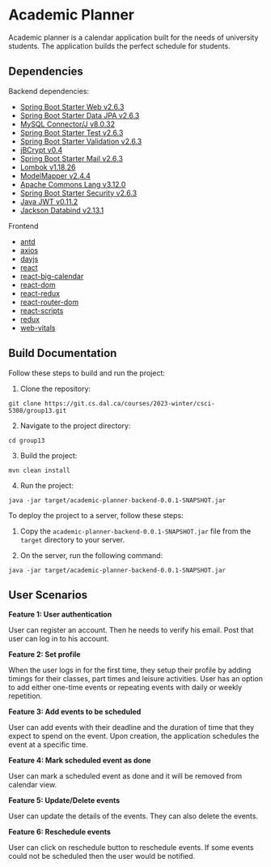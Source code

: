 # Academic Planner

Academic planner is a calendar application built for the needs of university students. The application builds the perfect schedule for students.

## Dependencies

Backend dependencies:

- [Spring Boot Starter Web v2.6.3](https://mvnrepository.com/artifact/org.springframework.boot/spring-boot-starter-web/2.6.3)
- [Spring Boot Starter Data JPA v2.6.3](https://mvnrepository.com/artifact/org.springframework.boot/spring-boot-starter-data-jpa/2.6.3)
- [MySQL Connector/J v8.0.32](https://mvnrepository.com/artifact/mysql/mysql-connector-java/8.0.32)
- [Spring Boot Starter Test v2.6.3](https://mvnrepository.com/artifact/org.springframework.boot/spring-boot-starter-test/2.6.3)
- [Spring Boot Starter Validation v2.6.3](https://mvnrepository.com/artifact/org.springframework.boot/spring-boot-starter-validation/2.6.3)
- [jBCrypt v0.4](https://mvnrepository.com/artifact/org.mindrot/jbcrypt/0.4)
- [Spring Boot Starter Mail v2.6.3](https://mvnrepository.com/artifact/org.springframework.boot/spring-boot-starter-mail/2.6.3)
- [Lombok v1.18.26](https://mvnrepository.com/artifact/org.projectlombok/lombok/1.18.26)
- [ModelMapper v2.4.4](https://mvnrepository.com/artifact/org.modelmapper/modelmapper/2.4.4)
- [Apache Commons Lang v3.12.0](https://mvnrepository.com/artifact/org.apache.commons/commons-lang3/3.12.0)
- [Spring Boot Starter Security v2.6.3](https://mvnrepository.com/artifact/org.springframework.boot/spring-boot-starter-security/2.6.3)
- [Java JWT v0.11.2](https://mvnrepository.com/artifact/com.auth0/java-jwt/0.11.2)
- [Jackson Databind v2.13.1](https://mvnrepository.com/artifact/com.fasterxml.jackson.core/jackson-databind/2.13.1)

Frontend

- [antd](https://ant.design/)
- [axios](https://axios-http.com/)
- [dayjs](https://day.js.org/)
- [react](https://reactjs.org/)
- [react-big-calendar](https://github.com/jquense/react-big-calendar)
- [react-dom](https://reactjs.org/docs/react-dom.html)
- [react-redux](https://react-redux.js.org/)
- [react-router-dom](https://reactrouter.com/web/guides/quick-start)
- [react-scripts](https://create-react-app.dev/docs/getting-started/)
- [redux](https://redux.js.org/)
- [web-vitals](https://web.dev/vitals/)


## Build Documentation

Follow these steps to build and run the project:

1. Clone the repository:
```
git clone https://git.cs.dal.ca/courses/2023-winter/csci-5308/group13.git
```

2. Navigate to the project directory:
```
cd group13
```

3. Build the project:
```
mvn clean install
```

4. Run the project:
```
java -jar target/academic-planner-backend-0.0.1-SNAPSHOT.jar
```

To deploy the project to a server, follow these steps:

1. Copy the `academic-planner-backend-0.0.1-SNAPSHOT.jar` file from the `target` directory to your server.

2. On the server, run the following command:
```
java -jar target/academic-planner-backend-0.0.1-SNAPSHOT.jar
```


## User Scenarios

__Feature 1: User authentication__

User can register an account. Then he needs to verify his email. Post that user can log in to his account.

__Feature 2: Set profile__

When the user logs in for the first time, they setup their profile by adding timings for their classes, part times and leisure activities. User has an option to add either one-time events or repeating events with daily or weekly repetition.

__Feature 3: Add events to be scheduled__

User can add events with their deadline and the duration of time that they expect to spend on the event. Upon creation, the application schedules the event at a specific time.

__Feature 4: Mark scheduled event as done__

User can mark a scheduled event as done and it will be removed from calendar view.

__Feature 5: Update/Delete events__

User can update the details of the events. They can also delete the events.

__Feature 6: Reschedule events__

User can click on reschedule button to reschedule events. If some events could not be scheduled then the user would be notified.